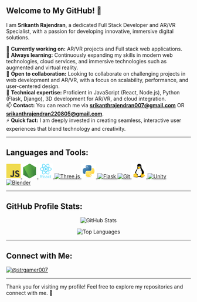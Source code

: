 ## Welcome to My GitHub! 👋  

I am **Srikanth Rajendran**, a dedicated Full Stack Developer and AR/VR Specialist, with a passion for developing innovative, immersive digital solutions.  

🔭 **Currently working on:** AR/VR projects and Full stack web applications.  
🌱 **Always learning:** Continuously expanding my skills in modern web technologies, cloud services, and immersive technologies such as augmented and virtual reality.  
👯 **Open to collaboration:** Looking to collaborate on challenging projects in web development and AR/VR, with a focus on scalability, performance, and user-centered design.  
💬 **Technical expertise:** Proficient in JavaScript (React, Node.js), Python (Flask, Django), 3D development for AR/VR, and cloud integration.  
📫 **Contact:** You can reach me via **srikanthrajendran007@gmail.com** OR **srikanthrajendran220805@gmail.com**.  
⚡ **Quick fact:** I am deeply invested in creating seamless, interactive user experiences that blend technology and creativity.  

---

## **Languages and Tools:**  

<p align="left">
  <a href="https://developer.mozilla.org/en-US/docs/Web/JavaScript" target="_blank">
    <img src="https://raw.githubusercontent.com/devicons/devicon/master/icons/javascript/javascript-original.svg" alt="JavaScript" width="40" height="40"/>
  </a>
  <a href="https://nodejs.org" target="_blank">
    <img src="https://raw.githubusercontent.com/devicons/devicon/master/icons/nodejs/nodejs-original.svg" alt="Node.js" width="40" height="40"/>
  </a>
  <a href="https://react.dev/" target="_blank">
    <img src="https://raw.githubusercontent.com/devicons/devicon/master/icons/react/react-original-wordmark.svg" alt="React.js" width="40" height="40"/>
  </a>
  <a href="https://threejs.org/" target="_blank">
    <img src="https://upload.wikimedia.org/wikipedia/commons/3/3f/Three.js_Icon.svg" alt="Three.js" width="40" height="40"/>
  </a>
  <a href="https://www.python.org" target="_blank">
    <img src="https://raw.githubusercontent.com/devicons/devicon/master/icons/python/python-original.svg" alt="Python" width="40" height="40"/>
  </a>
  <a href="https://flask.palletsprojects.com/" target="_blank">
    <img src="https://www.vectorlogo.zone/logos/pocoo_flask/pocoo_flask-icon.svg" alt="Flask" width="40" height="40"/>
  </a>
  <a href="https://git-scm.com/" target="_blank">
    <img src="https://www.vectorlogo.zone/logos/git-scm/git-scm-icon.svg" alt="Git" width="40" height="40"/>
  </a>
  <a href="https://www.linux.org/" target="_blank">
    <img src="https://raw.githubusercontent.com/devicons/devicon/master/icons/linux/linux-original.svg" alt="Linux" width="40" height="40"/>
  </a>
  <a href="https://unity.com/" target="_blank">
    <img src="https://www.vectorlogo.zone/logos/unity3d/unity3d-icon.svg" alt="Unity" width="40" height="40"/>
  </a>
  <a href="https://www.blender.org/" target="_blank">
    <img src="https://download.blender.org/branding/community/blender_community_badge_white.svg" alt="Blender" width="40" height="40"/>
  </a>
</p>

---

## **GitHub Profile Stats:**  

<p align="center">
  <img src="https://github-readme-stats.vercel.app/api?username=srikanthrajendran&show_icons=true&theme=dark" alt="GitHub Stats" width="50%"/>
</p>

<p align="center">
  <img src="https://github-readme-stats.vercel.app/api/top-langs/?username=srikanthrajendran&layout=compact&theme=dark" alt="Top Languages" width="50%"/>
</p>

---

## **Connect with Me:**  

<p align="left">
  <a href="https://www.youtube.com/c/@strgamer007" target="_blank">
    <img src="https://raw.githubusercontent.com/rahuldkjain/github-profile-readme-generator/master/src/images/icons/Social/youtube.svg" alt="@strgamer007" height="30" width="40"/>
  </a>
</p>

---

Thank you for visiting my profile! Feel free to explore my repositories and connect with me. 🚀  
